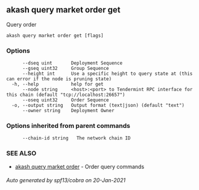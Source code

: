 ## akash query market order get

Query order

```
akash query market order get [flags]
```

### Options

```
      --dseq uint       Deployment Sequence
      --gseq uint32     Group Sequence
      --height int      Use a specific height to query state at (this can error if the node is pruning state)
  -h, --help            help for get
      --node string     <host>:<port> to Tendermint RPC interface for this chain (default "tcp://localhost:26657")
      --oseq uint32     Order Sequence
  -o, --output string   Output format (text|json) (default "text")
      --owner string    Deployment Owner
```

### Options inherited from parent commands

```
      --chain-id string   The network chain ID
```

### SEE ALSO

* [akash query market order](akash_query_market_order.md)	 - Order query commands

###### Auto generated by spf13/cobra on 20-Jan-2021
